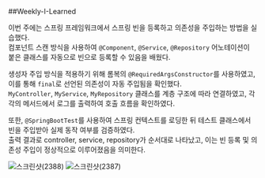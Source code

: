 ##Weekly-I-Learned

이번 주에는 스프링 프레임워크에서 스프링 빈을 등록하고 의존성을 주입하는 방법을 실습했다.  
컴포넌트 스캔 방식을 사용하여 `@Component`, `@Service`, `@Repository` 어노테이션이 붙은 클래스를 자동으로 빈으로 등록할 수 있음을 배웠다.

생성자 주입 방식을 적용하기 위해 롬복의 `@RequiredArgsConstructor`를 사용하였고, 이를 통해 `final`로 선언된 의존성이 자동 주입됨을 확인했다.  
`MyController`, `MyService`, `MyRepository` 클래스를 계층 구조에 따라 연결하였고, 각각의 메서드에서 로그를 출력하여 호출 흐름을 확인하였다.

또한, `@SpringBootTest`를 사용하여 스프링 컨텍스트를 로딩한 뒤 테스트 클래스에서 빈을 주입받아 실제 동작 여부를 검증하였다.  
출력 결과로 controller, service, repository가 순서대로 나타났고, 이는 빈 등록 및 의존성 주입이 정상적으로 이루어졌음을 의미한다.


![스크린샷(2388)](https://github.com/user-attachments/assets/03dac106-8b30-4e9e-a809-fb09501a378e)
![스크린샷(2387)](https://github.com/user-attachments/assets/e40ad1e0-776a-4a21-92e3-91ca5413be7e)
